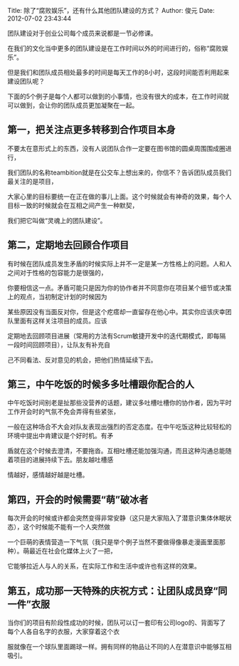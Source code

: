 Title: 除了“腐败娱乐”，还有什么其他团队建设的方式？ 
Author: 俊元
Date: 2012-07-02 23:43:44

团队建设对于创业公司每个成员来说都是一节必修课。

在我们的文化当中更多的团队建设是在工作时间以外的时间进行的，俗称“腐败娱乐”。

但是我们和团队成员相处最多的时间是每天工作的8小时，这段时间能否利用起来建设团队呢？
 
 下面的5个例子是每个人都可以做到的小事情，也没有很大的成本，在工作时间就可以做到，会让你的团队成员更加凝聚在一起。
 
## 第一，把关注点更多转移到合作项目本身
 
 不要太在意形式上的东西，没有人说团队合作一定要在图书馆的圆桌周围围成圈进行，

 我们团队的名称teambition就是在公交车上想出来的，你信不？告诉团队成员我们最关注的是项目，
 
 大家心里的目标要统一在正在做的事儿上面。这个时候就会有神奇的效果，每个人目标一致的时候就会在互相之间产生一种默契，
 
 我们把它叫做“灵魂上的团队建设”。
 
## 第二，定期地去回顾合作项目
 
 有时候在团队成员发生矛盾的时候实际上并不一定是某一方性格上的问题。人和人之间对于性格的包容能力是很强的，

 你要相信这一点。矛盾可能只是因为你的协作者并不同意你在项目某个细节或决策上的观点，当初制定计划的时候因为

 某些原因没有当面反对你，但是这个疙瘩却一直留存在他心中。其实你应该庆幸团队里面有这样关注项目的成员。应该

 定期地去回顾项目进展（常用的方法有Scrum敏捷开发中的迭代期模式，即每隔一段时间回顾项目），让队友有补充自

 己不同看法、反对意见的机会，把他们热情延续下去。
 
## 第三，中午吃饭的时候多多吐槽跟你配合的人
 
 中午吃饭时间别老是扯那些没营养的话题，建议多吐槽吐槽你的协作者，因为平时工作开会时的气氛不免会弄得有些紧张，
 
 一般在这种场合不大会对队友表现出强烈的否定态度。在中午吃饭这种比较轻松的环境中提出中肯建议是个好时机。有矛
 
 盾就在这个时候去澄清，不要拖沓。互相吐槽还能加强沟通，而且这种沟通总能随着项目的进展持续下去。朋友越吐槽感

 情越好，感情越好越是吐槽。
 
## 第四，开会的时候需要“萌”破冰者
 
 每次开会的时候或许都会突然变得非常安静（这只是大家陷入了潜意识集体休眠状态），这个时候能不能有一个人突然做

 一个巨萌的表情营造一下气氛（我只是举个例子当然不要做得像暴走漫画里面那种）。萌最近在社会化媒体上火了一把，

 它能够拉近人与人的关系，在实际工作和生活中或许也有这样的效果。
 
## 第五，成功那一天特殊的庆祝方式：让团队成员穿“同一件”衣服
 
 当你们的项目有阶段性成功的时候，团队可以订一套印有公司logo的、背面写了每个人各自名字的衣服，大家穿着这个衣

 服就像在一个球队里面踢球一样。拥有同样的物品让不同的人在潜意识中能够互相吸引。